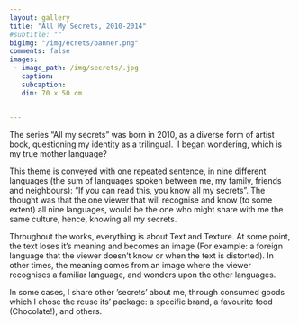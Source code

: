 ```yaml
---
layout: gallery
title: "All My Secrets, 2010-2014"
#subtitle: ""
bigimg: "/img/ecrets/banner.png"
comments: false
images:
 - image_path: /img/secrets/.jpg
   caption: 
   subcaption: 
   dim: 70 x 50 cm


---
```

The series “All my secrets” was born in 2010, as a diverse form of artist book,
questioning my identity as a trilingual. 
I began wondering, which is my true mother language? 

This theme is conveyed with one repeated sentence, in nine different languages (the sum of languages spoken between me, my family, friends and neighbours): “If you can read this, you know all my secrets”.
The thought was that the one viewer that will recognise and know (to some extent) all nine languages, would be the one who might share with me the same culture, hence, knowing all my secrets.

Throughout the works, everything is about Text and Texture. At some point, the text loses it’s meaning and becomes an image (For example: a foreign language that the viewer doesn’t know or when the text is distorted). In other times, the meaning comes from an image where the viewer recognises a familiar language,
and wonders upon the other languages.

In some cases, I share other ’secrets’ about me, through consumed goods which I chose the reuse its’ package: a specific brand, a favourite food (Chocolate!), and others.
